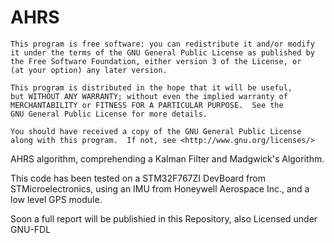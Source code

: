 # AHRS

    This program is free software: you can redistribute it and/or modify
    it under the terms of the GNU General Public License as published by
    the Free Software Foundation, either version 3 of the License, or
    (at your option) any later version.

    This program is distributed in the hope that it will be useful,
    but WITHOUT ANY WARRANTY; without even the implied warranty of
    MERCHANTABILITY or FITNESS FOR A PARTICULAR PURPOSE.  See the
    GNU General Public License for more details.

    You should have received a copy of the GNU General Public License
    along with this program.  If not, see <http://www.gnu.org/licenses/>

AHRS algorithm, comprehending a Kalman Filter and Madgwick's Algorithm.

This code has been tested on a STM32F767ZI DevBoard from STMicroelectronics, using an IMU from Honeywell Aerospace Inc., and a low level GPS module.

Soon a full report will be publishied in this Repository, also Licensed under GNU-FDL
